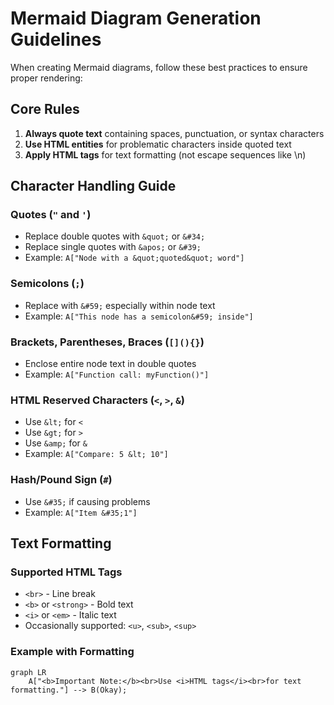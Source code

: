 # Mermaid Diagram Generation Guidelines


When creating Mermaid diagrams, follow these best practices to ensure proper rendering:

## Core Rules
1. **Always quote text** containing spaces, punctuation, or syntax characters
2. **Use HTML entities** for problematic characters inside quoted text
3. **Apply HTML tags** for text formatting (not escape sequences like \n)

## Character Handling Guide

### Quotes (`"` and `'`)
- Replace double quotes with `&quot;` or `&#34;`
- Replace single quotes with `&apos;` or `&#39;`
- Example: `A["Node with a &quot;quoted&quot; word"]`

### Semicolons (`;`)
- Replace with `&#59;` especially within node text
- Example: `A["This node has a semicolon&#59; inside"]`

### Brackets, Parentheses, Braces (`[](){}`)
- Enclose entire node text in double quotes
- Example: `A["Function call: myFunction()"]`

### HTML Reserved Characters (`<`, `>`, `&`)
- Use `&lt;` for `<`
- Use `&gt;` for `>`
- Use `&amp;` for `&`
- Example: `A["Compare: 5 &lt; 10"]`

### Hash/Pound Sign (`#`)
- Use `&#35;` if causing problems
- Example: `A["Item &#35;1"]`

## Text Formatting

### Supported HTML Tags
- `<br>` - Line break
- `<b>` or `<strong>` - Bold text
- `<i>` or `<em>` - Italic text
- Occasionally supported: `<u>`, `<sub>`, `<sup>`

### Example with Formatting
```mermaid
graph LR
    A["<b>Important Note:</b><br>Use <i>HTML tags</i><br>for text formatting."] --> B(Okay);